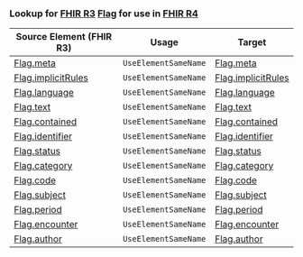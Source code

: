 ### Lookup for [FHIR R3](https://hl7.org/fhir/STU3/) [Flag](https://hl7.org/fhir/STU3/Flag.html) for use in [FHIR R4](https://hl7.org/fhir/R4/)

| Source Element (FHIR R3) | Usage | Target |
| -------------- | ----- | ------ |
| [Flag.meta](https://hl7.org/fhir/STU3/Flag.html#resource) | `UseElementSameName` | [Flag.meta](https://hl7.org/fhir/R4/Flag.html#resource) |
| [Flag.implicitRules](https://hl7.org/fhir/STU3/Flag.html#resource) | `UseElementSameName` | [Flag.implicitRules](https://hl7.org/fhir/R4/Flag.html#resource) |
| [Flag.language](https://hl7.org/fhir/STU3/Flag.html#resource) | `UseElementSameName` | [Flag.language](https://hl7.org/fhir/R4/Flag.html#resource) |
| [Flag.text](https://hl7.org/fhir/STU3/Flag.html#resource) | `UseElementSameName` | [Flag.text](https://hl7.org/fhir/R4/Flag.html#resource) |
| [Flag.contained](https://hl7.org/fhir/STU3/Flag.html#resource) | `UseElementSameName` | [Flag.contained](https://hl7.org/fhir/R4/Flag.html#resource) |
| [Flag.identifier](https://hl7.org/fhir/STU3/Flag.html#resource) | `UseElementSameName` | [Flag.identifier](https://hl7.org/fhir/R4/Flag.html#resource) |
| [Flag.status](https://hl7.org/fhir/STU3/Flag.html#resource) | `UseElementSameName` | [Flag.status](https://hl7.org/fhir/R4/Flag.html#resource) |
| [Flag.category](https://hl7.org/fhir/STU3/Flag.html#resource) | `UseElementSameName` | [Flag.category](https://hl7.org/fhir/R4/Flag.html#resource) |
| [Flag.code](https://hl7.org/fhir/STU3/Flag.html#resource) | `UseElementSameName` | [Flag.code](https://hl7.org/fhir/R4/Flag.html#resource) |
| [Flag.subject](https://hl7.org/fhir/STU3/Flag.html#resource) | `UseElementSameName` | [Flag.subject](https://hl7.org/fhir/R4/Flag.html#resource) |
| [Flag.period](https://hl7.org/fhir/STU3/Flag.html#resource) | `UseElementSameName` | [Flag.period](https://hl7.org/fhir/R4/Flag.html#resource) |
| [Flag.encounter](https://hl7.org/fhir/STU3/Flag.html#resource) | `UseElementSameName` | [Flag.encounter](https://hl7.org/fhir/R4/Flag.html#resource) |
| [Flag.author](https://hl7.org/fhir/STU3/Flag.html#resource) | `UseElementSameName` | [Flag.author](https://hl7.org/fhir/R4/Flag.html#resource) |
